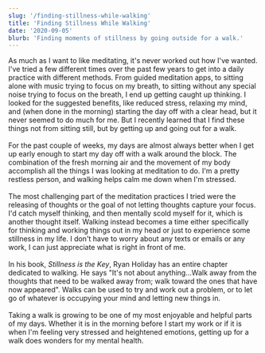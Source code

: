 ```yaml
---
slug: '/finding-stillness-while-walking'
title: 'Finding Stillness While Walking'
date: '2020-09-05'
blurb: 'Finding moments of stillness by going outside for a walk.'
---
```


As much as I want to like meditating, it's never worked out how I've wanted. I've tried a few different times over the past few years to get into a daily practice with different methods. From guided meditation apps, to sitting alone with music trying to focus on my breath, to sitting without any special noise trying to focus on the breath, I end up getting caught up thinking. I looked for the suggested benefits, like reduced stress, relaxing my mind, and (when done in the morning) starting the day off with a clear head, but it never seemed to do much for me. But I recently learned that I find these things not from sitting still, but by getting up and going out for a walk.
</br>
</br>
For the past couple of weeks, my days are almost always better when I get up early enough to start my day off with a walk around the block. The combination of the fresh morning air and the movement of my body accomplish all the things I was looking at meditation to do. I'm a pretty restless person, and walking helps calm me down when I'm stressed.
</br>
</br>
The most challenging part of the meditation practices I tried were the releasing of thoughts or the goal of not letting thoughts capture your focus. I'd catch myself thinking, and then mentally scold myself for it, which is another thought itself. Walking instead becomes a time either specifically for thinking and working things out in my head or just to experience some stillness in my life. I don't have to worry about any texts or emails or any work, I can just appreciate what is right in front of me.
</br>
</br>
In his book, _Stillness is the Key_, Ryan Holiday has an entire chapter dedicated to walking. He says "It's not about anything...Walk away from the thoughts that need to be walked away from; walk toward the ones that have now appeared". Walks can be used to try and work out a problem, or to let go of whatever is occupying your mind and letting new things in.
</br>
</br>
Taking a walk is growing to be one of my most enjoyable and helpful parts of my days. Whether it is in the morning before I start my work or if it is when I'm feeling very stressed and heightened emotions, getting up for a walk does wonders for my mental health.
